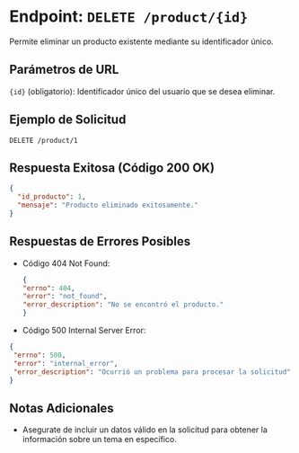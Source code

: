 # Endpoint: `DELETE /product/{id}`

Permite eliminar un producto existente mediante su identificador único.

## Parámetros de URL
`{id}` (obligatorio): Identificador único del usuario que se desea eliminar.


## Ejemplo de Solicitud
```http
DELETE /product/1

```

## Respuesta Exitosa (Código 200 OK)
```json
{
  "id_producto": 1,
  "mensaje": "Producto eliminado exitosamente."
}
```

## Respuestas de Errores Posibles
- Código 404 Not Found:

  ```json
  {
  "errno": 404,
  "error": "not_found",
  "error_description": "No se encontró el producto."
  }

  ```

- Código 500 Internal Server Error:
 ```json
{
  "errno": 500,
  "error": "internal_error",
  "error_description": "Ocurrió un problema para procesar la solicitud"
}
```

## Notas Adicionales

- Asegurate de incluir un datos válido en la solicitud para obtener la información
  sobre un tema en específico.
